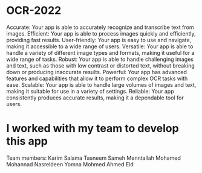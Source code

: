 # OCR-2022
Accurate: Your app is able to accurately recognize and transcribe text from images.
Efficient: Your app is able to process images quickly and efficiently, providing fast results.
User-friendly: Your app is easy to use and navigate, making it accessible to a wide range of users.
Versatile: Your app is able to handle a variety of different image types and formats, making it useful for a wide range of tasks.
Robust: Your app is able to handle challenging images and text, such as those with low contrast or distorted text, without breaking down or producing inaccurate results.
Powerful: Your app has advanced features and capabilities that allow it to perform complex OCR tasks with ease.
Scalable: Your app is able to handle large volumes of images and text, making it suitable for use in a variety of settings.
Reliable: Your app consistently produces accurate results, making it a dependable tool for users.
# I worked with my team to develop this app
Team members: 
Karim Salama
Tasneem Sameh
Menntallah Mohamed
Mohannad Nasreldeen
Yomna Mohmed
Ahmed Eid
